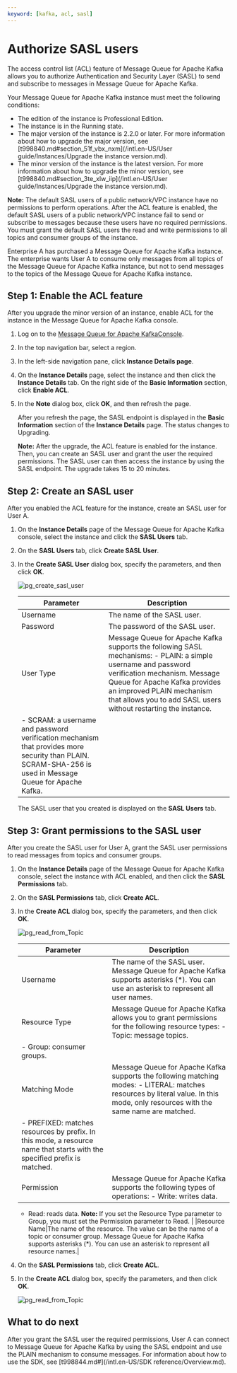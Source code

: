 ```yaml
---
keyword: [kafka, acl, sasl]
---
```


# Authorize SASL users

The access control list \(ACL\) feature of Message Queue for Apache Kafka allows you to authorize Authentication and Security Layer \(SASL\) to send and subscribe to messages in Message Queue for Apache Kafka.

Your Message Queue for Apache Kafka instance must meet the following conditions:

-   The edition of the instance is Professional Edition.
-   The instance is in the Running state.
-   The major version of the instance is 2.2.0 or later. For more information about how to upgrade the major version, see [t998840.md\#section\_51f\_vbx\_nxm](/intl.en-US/User guide/Instances/Upgrade the instance version.md).
-   The minor version of the instance is the latest version. For more information about how to upgrade the minor version, see [t998840.md\#section\_3te\_xlw\_iip](/intl.en-US/User guide/Instances/Upgrade the instance version.md).

**Note:** The default SASL users of a public network/VPC instance have no permissions to perform operations. After the ACL feature is enabled, the default SASL users of a public network/VPC instance fail to send or subscribe to messages because these users have no required permissions. You must grant the default SASL users the read and write permissions to all topics and consumer groups of the instance.

Enterprise A has purchased a Message Queue for Apache Kafka instance. The enterprise wants User A to consume only messages from all topics of the Message Queue for Apache Kafka instance, but not to send messages to the topics of the Message Queue for Apache Kafka instance.

## Step 1: Enable the ACL feature

After you upgrade the minor version of an instance, enable ACL for the instance in the Message Queue for Apache Kafka console.

1.  Log on to the [Message Queue for Apache KafkaConsole](https://kafka.console.aliyun.com/?spm=a2c4g.11186623.2.22.6bf72638IfKzDm).

2.  In the top navigation bar, select a region.

3.  In the left-side navigation pane, click **Instance Details page**.

4.  On the **Instance Details** page, select the instance and then click the **Instance Details** tab. On the right side of the **Basic Information** section, click **Enable ACL**.

5.  In the **Note** dialog box, click **OK**, and then refresh the page.

    After you refresh the page, the SASL endpoint is displayed in the **Basic Information** section of the **Instance Details** page. The status changes to Upgrading.

    **Note:** After the upgrade, the ACL feature is enabled for the instance. Then, you can create an SASL user and grant the user the required permissions. The SASL user can then access the instance by using the SASL endpoint. The upgrade takes 15 to 20 minutes.


## Step 2: Create an SASL user

After you enabled the ACL feature for the instance, create an SASL user for User A.

1.  On the **Instance Details** page of the Message Queue for Apache Kafka console, select the instance and click the **SASL Users** tab.

2.  On the **SASL Users** tab, click **Create SASL User**.

3.  In the **Create SASL User** dialog box, specify the parameters, and then click **OK**.

    ![pg_create_sasl_user ](https://static-aliyun-doc.oss-accelerate.aliyuncs.com/assets/img/en-US/4739533061/p99571.png)

    |Parameter|Description|
    |---------|-----------|
    |Username|The name of the SASL user.|
    |Password|The password of the SASL user.|
    |User Type|Message Queue for Apache Kafka supports the following SASL mechanisms:     -   PLAIN: a simple username and password verification mechanism. Message Queue for Apache Kafka provides an improved PLAIN mechanism that allows you to add SASL users without restarting the instance.
    -   SCRAM: a username and password verification mechanism that provides more security than PLAIN. SCRAM-SHA-256 is used in Message Queue for Apache Kafka. |

    The SASL user that you created is displayed on the **SASL Users** tab.


## Step 3: Grant permissions to the SASL user

After you create the SASL user for User A, grant the SASL user permissions to read messages from topics and consumer groups.

1.  On the **Instance Details** page of the Message Queue for Apache Kafka console, select the instance with ACL enabled, and then click the **SASL Permissions** tab.

2.  On the **SASL Permissions** tab, click **Create ACL**.

3.  In the **Create ACL** dialog box, specify the parameters, and then click **OK**.

    ![pg_read_from_Topic](https://static-aliyun-doc.oss-accelerate.aliyuncs.com/assets/img/en-US/4739533061/p99574.png)

    |Parameter|Description|
    |---------|-----------|
    |Username|The name of the SASL user. Message Queue for Apache Kafka supports asterisks \(\*\). You can use an asterisk to represent all user names.|
    |Resource Type|Message Queue for Apache Kafka allows you to grant permissions for the following resource types:     -   Topic: message topics.
    -   Group: consumer groups. |
    |Matching Mode|Message Queue for Apache Kafka supports the following matching modes:     -   LITERAL: matches resources by literal value. In this mode, only resources with the same name are matched.
    -   PREFIXED: matches resources by prefix. In this mode, a resource name that starts with the specified prefix is matched. |
    |Permission|Message Queue for Apache Kafka supports the following types of operations:    -   Write: writes data.
    -   Read: reads data.
**Note:** If you set the Resource Type parameter to Group, you must set the Permission parameter to Read. |
    |Resource Name|The name of the resource. The value can be the name of a topic or consumer group. Message Queue for Apache Kafka supports asterisks \(\*\). You can use an asterisk to represent all resource names.|

4.  On the **SASL Permissions** tab, click **Create ACL**.

5.  In the **Create ACL** dialog box, specify the parameters, and then click **OK**.

    ![pg_read_from_Topic](https://static-aliyun-doc.oss-accelerate.aliyuncs.com/assets/img/en-US/1670567951/p99587.png)


## What to do next

After you grant the SASL user the required permissions, User A can connect to Message Queue for Apache Kafka by using the SASL endpoint and use the PLAIN mechanism to consume messages. For information about how to use the SDK, see [t998844.md\#](/intl.en-US/SDK reference/Overview.md).

